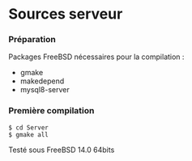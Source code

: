 # Sources serveur

### Préparation

Packages FreeBSD nécessaires pour la compilation :

* gmake
* makedepend
* mysql8-server

### Première compilation

```
$ cd Server
$ gmake all
```

Testé sous FreeBSD 14.0 64bits
